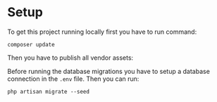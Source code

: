 # Setup


To get this project running locally first you have to run command:

```
composer update
```

Then you have to publish all vendor assets:

Before running the database migrations you have to setup a database connection in the `.env` file. Then you can run:

```
php artisan migrate --seed
```


